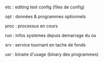 
etc : editing text config (files de config)

opt : données & programmes optionnels

proc : processus en cours

run : infos systemes depuis demarrage du os 

srv : service tournant en tache de fonds

usr : binaire d'usage (binary des programmes)